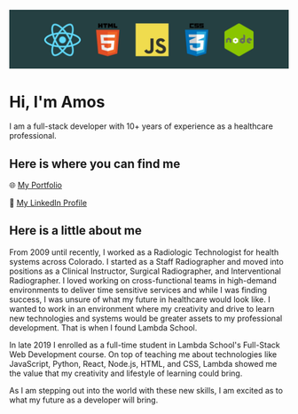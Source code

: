 <!--
**AmMiRo/AmMiRo** is a ✨ _special_ ✨ repository because its `README.md` (this file) appears on your GitHub profile.
-->

![Banner](./images/logo_banner_dark_teal.png)

# Hi, I'm Amos

I am a full-stack developer with 10+ years of experience as a healthcare professional.

## Here is where you can find me

🌐 [My Portfolio](https://amosrose.co)

💼 [My LinkedIn Profile](https://www.linkedin.com/in/amos-rose/)

## Here is a little about me

From 2009 until recently, I worked as a Radiologic Technologist for health systems across Colorado. I started as a Staff Radiographer and moved into positions as a Clinical Instructor, Surgical Radiographer, and Interventional Radiographer. I loved working on cross-functional teams in high-demand environments to deliver time sensitive services and while I was finding success, I was unsure of what my future in healthcare would look like. I wanted to work in an environment where my creativity and drive to learn new technologies and systems would be greater assets to my professional development. That is when I found Lambda School.

In late 2019 I enrolled as a full-time student in Lambda School's Full-Stack Web Development course. On top of teaching me about technologies like JavaScript, Python, React, Node.js, HTML, and CSS, Lambda showed me the value that my creativity and lifestyle of learning could bring.

As I am stepping out into the world with these new skills, I am excited as to what my future as a developer will bring.
